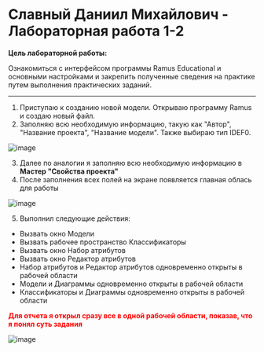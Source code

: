 # Славный Даниил Михайлович - Лабораторная работа 1-2

**Цель лабораторной работы:** 

Ознакомиться с интерфейсом программы
Ramus Educational и основными настройками и закрепить полученные
сведения на практике путем выполнения практических заданий.

****

1. Приступаю к созданию новой модели. Открываю программу Ramus и создаю новый файл.
2. Заполняю всю необходимую информацию, такую как "Автор", "Название проекта", "Название модели". Также выбираю тип IDEF0.

![image](https://github.com/user-attachments/assets/9bb9eecc-fd0e-48ab-9950-0e6ffebdb002)


3. Далее по аналогии я заполняю всю необходимую информацию в **Мастер "Свойства проекта"**
4. После заполнения всех полей на экране появляется главная облась для работы

![image](https://github.com/user-attachments/assets/0811032e-a1f4-459f-86a7-46895f92918b)

5. Выполнил следующие действия:
  * Вызвать окно Модели
  * Вызвать рабочее пространство Классификаторы
  * Вызвать окно Набор атрибутов
  * Вызвать окно Редактор атрибутов
  * Набор атрибутов и Редактор атрибутов одновременно открыты в рабочей области 
  * Модели и Диаграммы одновременно открыты в рабочей области
  * Классификаторы и Диаграммы одновременно открыты в рабочей области
    
  <font color="red"> **Для отчета я открыл сразу все в одной рабочей области, показав, что я понял суть задания** </font>

![image](https://github.com/user-attachments/assets/f198944b-25a4-44fa-9e87-c7f7e3ee36ab)


